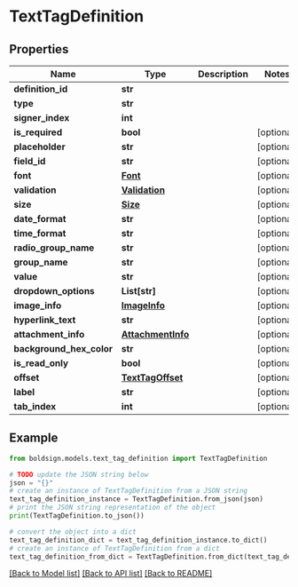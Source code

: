 # TextTagDefinition


## Properties

Name | Type | Description | Notes
------------ | ------------- | ------------- | -------------
**definition_id** | **str** |  | 
**type** | **str** |  | 
**signer_index** | **int** |  | 
**is_required** | **bool** |  | [optional] 
**placeholder** | **str** |  | [optional] 
**field_id** | **str** |  | [optional] 
**font** | [**Font**](Font.md) |  | [optional] 
**validation** | [**Validation**](Validation.md) |  | [optional] 
**size** | [**Size**](Size.md) |  | [optional] 
**date_format** | **str** |  | [optional] 
**time_format** | **str** |  | [optional] 
**radio_group_name** | **str** |  | [optional] 
**group_name** | **str** |  | [optional] 
**value** | **str** |  | [optional] 
**dropdown_options** | **List[str]** |  | [optional] 
**image_info** | [**ImageInfo**](ImageInfo.md) |  | [optional] 
**hyperlink_text** | **str** |  | [optional] 
**attachment_info** | [**AttachmentInfo**](AttachmentInfo.md) |  | [optional] 
**background_hex_color** | **str** |  | [optional] 
**is_read_only** | **bool** |  | [optional] 
**offset** | [**TextTagOffset**](TextTagOffset.md) |  | [optional] 
**label** | **str** |  | [optional] 
**tab_index** | **int** |  | [optional] 

## Example

```python
from boldsign.models.text_tag_definition import TextTagDefinition

# TODO update the JSON string below
json = "{}"
# create an instance of TextTagDefinition from a JSON string
text_tag_definition_instance = TextTagDefinition.from_json(json)
# print the JSON string representation of the object
print(TextTagDefinition.to_json())

# convert the object into a dict
text_tag_definition_dict = text_tag_definition_instance.to_dict()
# create an instance of TextTagDefinition from a dict
text_tag_definition_from_dict = TextTagDefinition.from_dict(text_tag_definition_dict)
```
[[Back to Model list]](../README.md#documentation-for-models) [[Back to API list]](../README.md#documentation-for-api-endpoints) [[Back to README]](../README.md)


